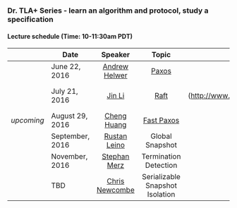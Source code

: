 ### Dr. TLA+ Series - learn an algorithm and protocol, study a specification

#### Lecture schedule (Time: 10-11:30am PDT)

|            | Date          | Speaker       | Topic |  Media      |
|:----------:| ------------- |:-------------:| :----:| :----------:|
|            | June 22, 2016 | [Andrew Helwer](https://www.linkedin.com/in/ahelwer) | [Paxos](./paxos_lecture.md) | [video](https://www.youtube.com/watch?v=zCaJSrTmUFA), [slides](http://www.slideshare.net/DrTlaplusSeries/dr-tla-series-paxos)
|            | July 21, 2016 | [Jin Li](http://research.microsoft.com/~jinl) | [Raft](./raft_lecture.md) | [video](https://www.youtube.com/watch?v=6Kwx8zfGW0Y), [slides] (http://www.slideshare.net/DrTlaplusSeries/dr-tla-series-raft-jin-li)
| *upcoming* | August 29, 2016  | [Cheng Huang](http://research.microsoft.com/~chengh) | [Fast Paxos](./FastPaxos/README.md) | [live streaming](https://meet.lync.com/microsoft/chengh/FMNR06HL)
|            | September, 2016  | [Rustan Leino](http://research.microsoft.com/~leino) | Global Snapshot | 
|            | November, 2016  | [Stephan Merz](http://www.loria.fr/~merz/) | Termination Detection | 
|            | TBD | [Chris Newcombe](https://www.linkedin.com/in/chris-newcombe-b33a081) | Serializable Snapshot Isolation | 

